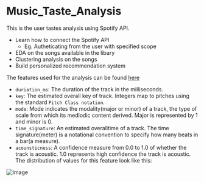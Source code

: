 # Music_Taste_Analysis
This is the user tastes analysis using Spotify API.
- Learn how to connect the Spotify API
  - Eg. Autheticating from the user with specified scope
- EDA on the songs available in the libary
- Clustering analysis on the songs
- Build personalized recommendation system

The features used for the analysis can be found [here](https://developer.spotify.com/documentation/web-api/reference/tracks/get-audio-features/)
- `duriation_ms`: The duration of the track in the milliseconds.
- `key`: The estimated overall key of track. Integers map to pitches using the standard `Pitch Class notation`.
- `mode`: Mode indicates the modality(major or minor) of a track, the type of scale from which its medlodic content derived. Major is represented by 1 and minor is 0.
- `time_signature`: An estimated overalltime of a track. The time signature(meter) is a notational convention to specify how many beats in a bar(a measure).
- `acounsticness`: A confidence measure from 0.0 to 1.0 of whether the track is acoustic. 1.0 represents high confidence the track is acoustic. The distribution of values for this feature look like this:

![Image](..\..\..\tree\master\pic\pc1.png)

